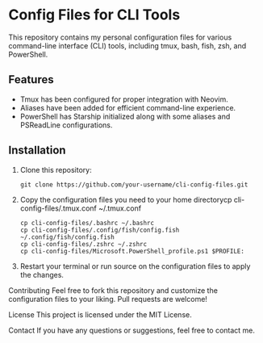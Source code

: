 # Config Files for CLI Tools

This repository contains my personal configuration files for various command-line interface (CLI) tools, including tmux, bash, fish, zsh, and PowerShell.

## Features

- Tmux has been configured for proper integration with Neovim.
- Aliases have been added for efficient command-line experience.
- PowerShell has Starship initialized along with some aliases and PSReadLine configurations.

## Installation

1. Clone this repository:

   ```
   git clone https://github.com/your-username/cli-config-files.git
   ```

2. Copy the configuration files you need to your home directorycp cli-config-files/.tmux.conf ~/.tmux.conf
   ```
   cp cli-config-files/.bashrc ~/.bashrc
   cp cli-config-files/.config/fish/config.fish ~/.config/fish/config.fish
   cp cli-config-files/.zshrc ~/.zshrc
   cp cli-config-files/Microsoft.PowerShell_profile.ps1 $PROFILE:
   ```
3. Restart your terminal or run source on the configuration files to apply the changes.

Contributing
Feel free to fork this repository and customize the configuration files to your liking. Pull requests are welcome!

License
This project is licensed under the MIT License.

Contact
If you have any questions or suggestions, feel free to contact me.
